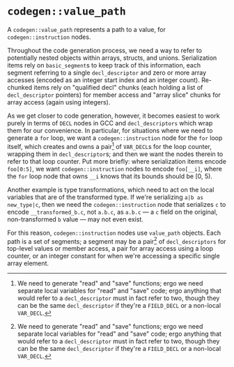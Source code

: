 
# `codegen::value_path`

A `codegen::value_path` represents a path to a value, for `codegen::instruction` nodes.

Throughout the code generation process, we need a way to refer to potentially nested objects within arrays, structs, and unions. Serialization items rely on `basic_segment`s to keep track of this information, each segment referring to a single `decl_descriptor` and zero or more array accesses (encoded as an integer start index and an integer count). Re-chunked items rely on "qualified decl" chunks (each holding a list of `decl_descriptor` pointers) for member access and "array slice" chunks for array access (again using integers).

As we get closer to code generation, however, it becomes easiest to work purely in terms of `DECL` nodes in GCC and `decl_descriptors` which wrap them for our convenience. In particular, for situations where we need to generate a `for` loop, we want a `codegen::instruction` node for the `for` loop itself, which creates and owns a pair[^pairs] of `VAR_DECL`s for the loop counter, wrapping them in `decl_descriptor`s; and then we want the nodes therein to refer to that loop counter. Put more briefly: where serialization items encode `foo[0:5]`, we want `codegen::instruction` nodes to encode `foo[__i]`, where the `for` loop node that owns `__i` knows that its bounds should be [0, 5).

[^pairs]: We need to generate "read" and "save" functions; ergo we need separate local variables for "read" and "save" code; ergo anything that would refer to a `decl_descriptor` must in fact refer to two, though they can be the same `decl_descriptor` if they're a `FIELD_DECL` or a non-local `VAR_DECL`.

Another example is type transformations, which need to act on the local variables that are of the transformed type. If we're serializing `a|b as new_type|c`, then we need the `codegen::instruction` node that serializes `c` to encode `__transformed_b.c`, not `a.b.c`, as `a.b.c` &mdash; a `c` field on the original, non-transformed `b` value &mdash; may not even exist.

For this reason, `codegen::instruction` nodes use `value_path` objects. Each path is a set of segments; a segment may be a pair[^pairs] of `decl_descriptors` for top-level values or member access, a pair for array access using a loop counter, or an integer constant for when we're accessing a specific single array element.

